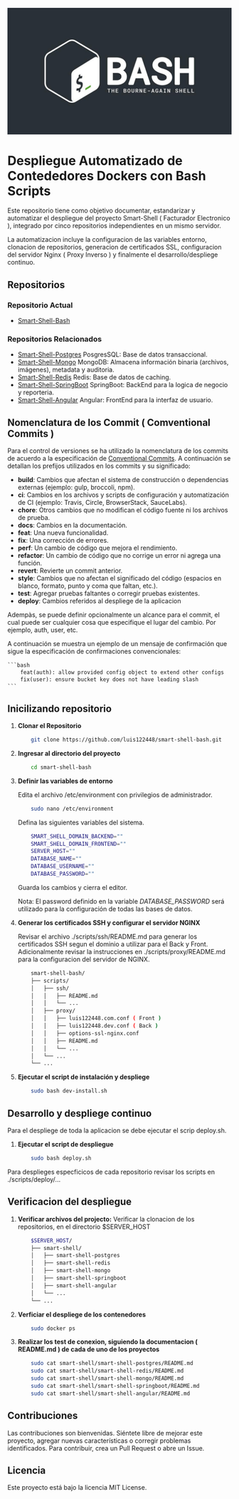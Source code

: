 ![Logo del Projecto](./resources/logo.png)

# Despliegue Automatizado de Contededores Dockers con Bash Scripts

Este repositorio tiene como objetivo documentar, estandarizar y automatizar el despliegue del proyecto Smart-Shell ( Facturador Electronico ), integrado por cinco repositorios independientes en un mismo servidor.

La automatizacion incluye la configuracion de las variables entorno, clonacion de repositorios, generacion de certificados SSL, configuracion del servidor Nginx ( Proxy Inverso ) y finalmente el desarrollo/despliege continuo.
  
## Repositorios

### Repositorio Actual
- [Smart-Shell-Bash](https://github.com/luis122448/smart-shell-bash)

### Repositorios Relacionados

- [Smart-Shell-Postgres](https://github.com/luis122448/smart-shell-postgres)
PosgresSQL: Base de datos transaccional.
- [Smart-Shell-Mongo](https://github.com/luis122448/smart-shell-mongo)
MongoDB: Almacena información binaria (archivos, imágenes), metadata y auditoria.
- [Smart-Shell-Redis](https://github.com/luis122448/smart-shell-redis)
Redis: Base de datos de caching.
- [Smart-Shell-SpringBoot](https://github.com/luis122448/smart-shell-springboot)
SpringBoot: BackEnd para la logica de negocio y reporteria.
- [Smart-Shell-Angular](https://github.com/luis122448/smart-shell-angular)
Angular: FrontEnd para la interfaz de usuario.

## Nomenclatura de los Commit ( Comventional Commits )

Para el control de versiones se ha utilizado la nomenclatura de los commits de acuerdo a la especificación de [Conventional Commits](https://www.conventionalcommits.org/en/v1.0.0/). A continuación se detallan los prefijos utilizados en los commits y su significado:

- **build**: Cambios que afectan el sistema de construcción o dependencias externas (ejemplo: gulp, broccoli, npm).
- **ci**: Cambios en los archivos y scripts de configuración y automatización de CI (ejemplo: Travis, Circle, BrowserStack, SauceLabs).
- **chore**: Otros cambios que no modifican el código fuente ni los archivos de prueba.
- **docs**: Cambios en la documentación.
- **feat**: Una nueva funcionalidad.
- **fix**: Una corrección de errores.
- **perf**: Un cambio de código que mejora el rendimiento.
- **refactor**: Un cambio de código que no corrige un error ni agrega una función.
- **revert**: Revierte un commit anterior.
- **style**: Cambios que no afectan el significado del código (espacios en blanco, formato, punto y coma que faltan, etc.).
- **test**: Agregar pruebas faltantes o corregir pruebas existentes.
- **deploy**: Cambios referidos al despliege de la aplicacion

Adempàs, se puede definir opcionalmente un alcance para el commit, el cual puede ser cualquier cosa que especifique el lugar del cambio. Por ejemplo, auth, user, etc.

A continuación se muestra un ejemplo de un mensaje de confirmación que sigue la especificación de confirmaciones convencionales:

    ```bash
        feat(auth): allow provided config object to extend other configs
        fix(user): ensure bucket key does not have leading slash
    ```

## Inicilizando repositorio

1. **Clonar el Repositorio**
   
    ```bash
        git clone https://github.com/luis122448/smart-shell-bash.git
    ```

2. **Ingresar al directorio del proyecto**
        
    ```bash
        cd smart-shell-bash
    ```

3. **Definir las variables de entorno**
    
    Edita el archivo /etc/environment con privilegios de administrador.
    
    ```bash
        sudo nano /etc/environment
    ```
    
    Defina las siguientes variables del sistema.
    
    ```bash
        SMART_SHELL_DOMAIN_BACKEND=""
        SMART_SHELL_DOMAIN_FRONTEND=""
        SERVER_HOST=""
        DATABASE_NAME=""
        DATABASE_USERNAME=""
        DATABASE_PASSWORD=""
    ```

    Guarda los cambios y cierra el editor.
    
    Nota: El password definido en la variable *DATABASE_PASSWORD* será utilizado para la configuración de todas las bases de datos.

4. **Generar los certificados SSH y configurar el servidor NGINX**

    Revisar el archivo ./scripts/ssh/README.md para generar los certificados SSH segun el dominio a utilizar para el Back y Front.
    Adicionalmente revisar la instrucciones en ./scripts/proxy/README.md para la configuracion del servidor de NGINX.

    ```bash
        smart-shell-bash/
        ├── scripts/
        │   ├── ssh/
        │   │   ├── README.md
        │   │   └── ...
        │   ├── proxy/
        │   │   ├── luis122448.com.conf ( Front )
        │   │   ├── luis122448.dev.conf ( Back )
        │   │   ├── options-ssl-nginx.conf
        │   │   ├── README.md
        │   │   └── ...
        │   └── ...
        └── ...
    ```

5. **Ejecutar el script de instalación y despliege**
    
    ```bash
        sudo bash dev-install.sh
    ```

## Desarrollo y despliege continuo

Para el despliege de toda la aplicacion se debe ejecutar el scrip deploy.sh.

1. **Ejecutar el script de despliegue**
    
    ```bash
        sudo bash deploy.sh
    ```

Para desplieges especficicos de cada repositorio revisar los scripts en ./scripts/deploy/... 

## Verificacion del despliegue

1. **Verificar archivos del projecto:**
    Verificar la clonacion de los repositorios, en el directorio $SERVER_HOST

    ```bash
        $SERVER_HOST/
        ├── smart-shell/
        │   ├── smart-shell-postgres
        │   ├── smart-shell-redis
        │   ├── smart-shell-mongo
        │   ├── smart-shell-springboot
        │   ├── smart-shell-angular
        │   └── ...
        └── ...
    ```

2.  **Verficiar el despliege de los contenedores**
    
    ```bash
        sudo docker ps
    ```
    
3. **Realizar los test de conexion, siguiendo la documentacion ( README.md ) de cada de uno de los proyectos**

    ```bash
        sudo cat smart-shell/smart-shell-postgres/README.md
        sudo cat smart-shell/smart-shell-redis/README.md
        sudo cat smart-shell/smart-shell-mongo/README.md
        sudo cat smart-shell/smart-shell-springboot/README.md
        sudo cat smart-shell/smart-shell-angular/README.md
    ```

## Contribuciones
Las contribuciones son bienvenidas. Siéntete libre de mejorar este proyecto, agregar nuevas características o corregir problemas identificados. Para contribuir, crea un Pull Request o abre un Issue.

## Licencia
Este proyecto está bajo la licencia MIT License.
